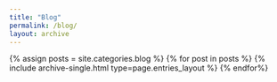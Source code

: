 ```yaml
---
title: "Blog"
permalink: /blog/
layout: archive
---
```


{% assign posts = site.categories.blog %}
{% for post in posts %}
	{% include archive-single.html type=page.entries_layout %}
{% endfor%}